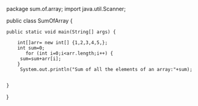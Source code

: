 package sum.of.array;
import java.util.Scanner;

public class SumOfArray {

    
     
    public static void main(String[] args) {
        
        int[]arr= new int[] {1,2,3,4,5,};
        int sum=0;
           for (int i=0;i<arr.length;i++) {
         sum=sum+arr[i];
        }
         System.out.println("Sum of all the elements of an array:"+sum);
         
    
    }
}
    

